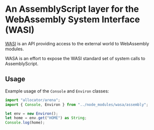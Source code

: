 # An AssemblyScript layer for the WebAssembly System Interface (WASI)

[WASI](https://wasi.dev) is an API providing access to the external world to WebAssembly modules.

WASA is an effort to expose the WASI standard set of system calls to AssemblyScript.

## Usage

Example usage of the `Console` and `Environ` classes:

```typescript
import "allocator/arena";
import { Console, Environ } from "../node_modules/wasa/assembly";

let env = new Environ();
let home = env.get("HOME") as String;
Console.log(home);
```
